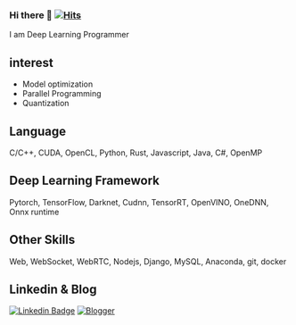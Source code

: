 ### Hi there 👋 [![Hits](https://hits.seeyoufarm.com/api/count/incr/badge.svg?url=https%3A%2F%2Fgithub.com%2Fyester31&count_bg=%2379C83D&title_bg=%23555555&icon=&icon_color=%23E7E7E7&title=hits&edge_flat=false)](https://hits.seeyoufarm.com)

I am Deep Learning Programmer

<!--![yester31's github stats](https://github-readme-stats.vercel.app/api?username=yester31&show_icons=true)-->

## interest
- Model optimization
- Parallel Programming
- Quantization
## Language
C/C++, CUDA, OpenCL, Python, Rust, Javascript, Java, C#, OpenMP
## Deep Learning Framework
Pytorch, TensorFlow, Darknet, Cudnn, TensorRT, OpenVINO, OneDNN, Onnx runtime
## Other Skills
Web, WebSocket, WebRTC, Nodejs, Django, MySQL, Anaconda, git, docker
## Linkedin & Blog

[![Linkedin Badge](https://img.shields.io/badge/-LinkedIn-blue?style=flat-square&logo=Linkedin&logoColor=white&link=https://www.linkedin.com/in/yh-park)](https://www.linkedin.com/in/yh-park) 
[![Blogger](http://img.shields.io/badge/-Tech%20blog-green?style=flat-square&logo=Blogger&logoColor=white&link=https://blog.naver.com/yester31/)](https://blog.naver.com/yester31/)
